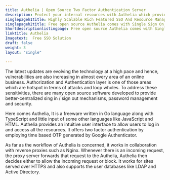 ```yaml
---
title: Authelia | Open Source Two Factor Authentication Server
description: Protect your internal resources with Authelia which provides SSO and Password Management capabilities by collaborating with reverse proxies such as Nginx.
singlepageh1title: Highly Scalable Rich Featured SSO And Resource Management
singlepageh2title: Free open source Authelia comes with Single Sign On, Login Regulations, application security, and also provides support for LDAP and Active Directory
Shortdescriptionlistingpage: Free open source Authelia comes with Single Sign On, Login Regulations, application security, and also provides support for LDAP and Active Directory
linktitle: Authelia
Imagetext:  Free SSO Solution
draft: false
weight: 3
layout: "single"

---
```


The latest updates are evolving the technology at a high pace and hence, vulnerabilities are also increasing in almost every area of an online business. Authorization and Authentication layer is one of those areas which are hotspot in terms of attacks and loop wholes. To address these sensitivities, there are many open source software developed to provide better-centralized sing in / sign out mechanisms, password management and security.

Here comes Authelia, It is a freeware written in Go language along with TypeScript and little input of some other languages like JavaScript and HTML. Authelia provides an intuitive user interface to allow users to log in and access all the resources. It offers two factor authentication by employing time based OTP generated by Google Authenticator.

As far as the workflow of Authelia is concerned, it works in collaboration with reverse proxies such as Nginx. Whenever there is an incoming request, the proxy server forwards that request to the Authelia, Authelia then decides either to allow the incoming request or block. It works for sites served over HTTPS and also supports the user databases like LDAP and Active Directory.